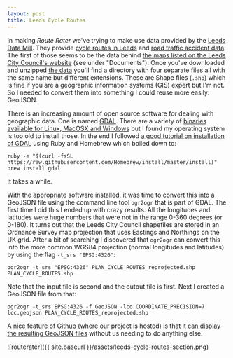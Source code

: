 ```yaml
---
layout: post
title: Leeds Cycle Routes
---
```


In making _Route Rater_ we've trying to make use data provided by the [Leeds Data Mill](http://leedsdatamill.org/). They provide [cycle routes in Leeds](http://leedsdatamill.org/dataset/cycle-routes-in-leeds/) and [road traffic accident data](http://leedsdatamill.org/dataset/road-traffic-accidents). The first of those seems to be the data behind [the maps listed on the Leeds City Council's website](http://www.leeds.gov.uk/residents/Pages/Cycling-in-Leeds.aspx) (see under "Documents"). Once you've downloaded and unzipped [the data](http://www.leedsdatamill.org/storage/f/2015-01-19T13%3A58%3A07.136Z/cycle-routes.zip) you'll find a directory with four separate files all with the same name but different extensions. These are Shape files (`.shp`) which is fine if you are a geographic information systems (GIS) expert but I'm not. So I needed to convert them into something I could reuse more easily: GeoJSON.

There is an increasing amount of open source software for dealing with geographic data. One is named [GDAL](http://www.gdal.org/). There are a variety of [binaries available for Linux, MacOSX and Windows](http://trac.osgeo.org/gdal/wiki/DownloadingGdalBinaries) but I found my operating system is too old to install those. In the end I followed [a good tutorial on installation of GDAL](http://bost.ocks.org/mike/map/) using Ruby and Homebrew which boiled down to:

    ruby -e "$(curl -fsSL https://raw.githubusercontent.com/Homebrew/install/master/install)"
    brew install gdal

It takes a while.

With the appropriate software installed, it was time to convert this into a GeoJSON file using the command line tool `ogr2ogr` that is part of GDAL. The first time I did this I ended up with crazy results. All the longitudes and latitudes were huge numbers that were not in the range 0-360 degrees (or 0-180). It turns out that the Leeds City Council shapefiles are stored in an Ordnance Survey map projection that uses Eastings and Northings on the UK grid. After a bit of searching I discovered that `ogr2ogr` can convert this into the more common WGS84 projection (normal longitudes and latitudes) by using the flag `-t_srs "EPSG:4326"`:

    ogr2ogr -t_srs "EPSG:4326" PLAN_CYCLE_ROUTES_reprojected.shp PLAN_CYCLE_ROUTES.shp

Note that the input file is second and the output file is first. Next I created a GeoJSON file from that:

    ogr2ogr -t_srs EPSG:4326 -f GeoJSON -lco COORDINATE_PRECISION=7 lcc.geojson PLAN_CYCLE_ROUTES_reprojected.shp

A nice feature of [Github](http://github.com/) (where our project is hosted) is that [it can display the resulting GeoJSON files](https://github.com/slowe/routerater/blob/master/data/lcc.geojson) without us needing to do anything else.

![routerater]({{ site.baseurl }}/assets/leeds-cycle-routes-section.png)